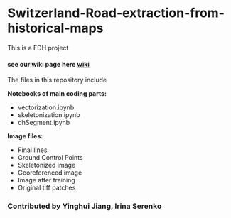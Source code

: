 # Switzerland-Road-extraction-from-historical-maps
This is a FDH project
#### see our wiki page here  [wiki](http://fdh.epfl.ch/index.php/Switzerland_Road_extraction_from_historical_maps)

The files in this repository include

**Notebooks of main coding parts:**
* vectorization.ipynb
* skeletonization.ipynb
* dhSegment.ipynb

**Image files:**
* Final lines
* Ground Control Points
* Skeletonized image
* Georeferenced image
* Image after training
* Original tiff patches 






### Contributed by Yinghui Jiang, Irina Serenko
